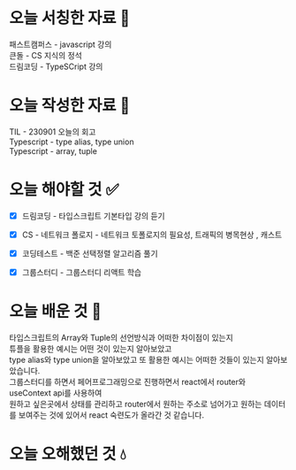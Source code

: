 # 오늘 서칭한 자료 📖
패스트캠퍼스 - javascript 강의    
큰돌 - CS 지식의 정석     
드림코딩 - TypeSCript 강의       
# 오늘 작성한 자료 📃  
TIL - 230901 오늘의 회고           
Typescript - type alias, type union  
Typescript - array, tuple  
# 오늘 해야할 것 ✅
- [x] 드림코딩 - 타입스크립트 기본타입 강의 듣기        
- [x] CS - 네트워크 폴로지 - 네트워크 토폴로지의 필요성, 트래픽의 병목현상 , 캐스트            
- [x] 코딩테스트 - 백준 선택정렬 알고리즘 풀기    
- [x] 그룹스터디 - 그룹스터디 리액트 학습      
  

# 오늘 배운 것 🌈
타입스크립트의 Array와 Tuple의 선언방식과 어떠한 차이점이 있는지  
튜플을 활용한 예시는 어떤 것이 있는지 알아보았고  
type alias와 type union을 알아보았고 또 활용한 예시는 어떠한 것들이 있는지 알아보았습니다.   
그룹스터디를 하면서 페어프로그래밍으로 진행하면서 react에서 router와 useContext api를 사용하여  
원하고 싶은곳에서 상태를 관리하고 router에서 원하는 주소로 넘어가고 원하는 데이터를 보여주는 것에 있어서 react 숙련도가 올라간 것 같습니다.  




# 오늘 오해했던 것 💧


